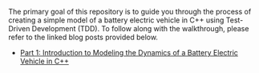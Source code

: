 The primary goal of this repository is to guide you through the process of
creating a simple model of a battery electric vehicle in C++ using Test-Driven
Development (TDD). To follow along with the walkthrough, please refer to the
linked blog posts provided below.

* [Part 1: Introduction to Modeling the Dynamics of a Battery Electric Vehicle in C++](./_posts/2025-01-04-introduction-to-tdd-for-vehicle-models-in-cpp.md)
